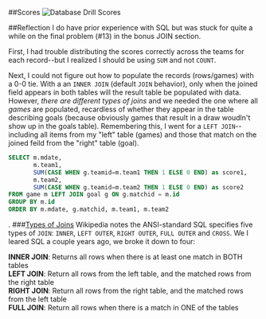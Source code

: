 ##Scores
![Database Drill Scores](http://goo.gl/cRMOU1)

##Reflection
I do have prior experience with SQL but was stuck for quite a while on the final problem (#13) in the bonus JOIN section. 

First, I had trouble distributing the scores correctly across the teams for each record--but I realized I should be using `SUM` and not `COUNT`. 

Next, I could not figure out how to populate the records (rows/games) with a 0-0 tie. With a an `INNER JOIN` (default `JOIN` behavior), only when the joined field appears in both tables will the result table be populated with data. However, *there are different types of joins* and we needed the one where all *games* are populated, recardless of whether they appear in the table describing goals (because obviously games that result in a draw woudln't show up in the goals table). Remembering this, I went for a `LEFT JOIN`--including all items from my "left" table (games) and those that match on the joined feild from the "right" table (goal).
```sql
SELECT m.mdate,
       m.team1,
       SUM(CASE WHEN g.teamid=m.team1 THEN 1 ELSE 0 END) as score1,
       m.team2,
       SUM(CASE WHEN g.teamid=m.team2 THEN 1 ELSE 0 END) as score2
FROM game m LEFT JOIN goal g ON g.matchid = m.id
GROUP BY m.id
ORDER BY m.mdate, g.matchid, m.team1, m.team2
```
. 
###[Types of Joins](http://www.w3schools.com/sql/sql_join.asp)
Wikipedia notes the ANSI-standard SQL specifies five types of `JOIN`: `INNER`, `LEFT OUTER`, `RIGHT OUTER`, `FULL OUTER` and `CROSS`. We I leared SQL a couple years ago, we broke it down to four:

**INNER JOIN**: Returns all rows when there is at least one match in BOTH tables<br />
**LEFT JOIN**: Return all rows from the left table, and the matched rows from the right table<br />
**RIGHT JOIN**: Return all rows from the right table, and the matched rows from the left table<br />
**FULL JOIN**: Return all rows when there is a match in ONE of the tables